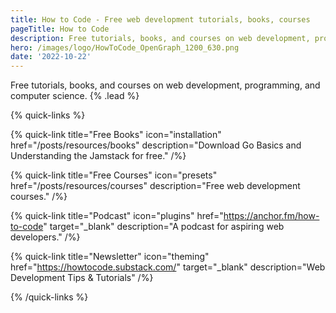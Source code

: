 ```yaml
---
title: How to Code - Free web development tutorials, books, courses
pageTitle: How to Code
description: Free tutorials, books, and courses on web development, programming, and computer science.
hero: /images/logo/HowToCode_OpenGraph_1200_630.png
date: '2022-10-22'
---
```


Free tutorials, books, and courses on web development, programming, and computer science. {% .lead %}

{% quick-links %}

{% quick-link title="Free Books" icon="installation" href="/posts/resources/books" description="Download Go Basics and Understanding the Jamstack for free." /%}

{% quick-link title="Free Courses" icon="presets" href="/posts/resources/courses" description="Free web development courses." /%}

{% quick-link title="Podcast" icon="plugins" href="https://anchor.fm/how-to-code" target="_blank" description="A podcast for aspiring web developers." /%}

{% quick-link title="Newsletter" icon="theming" href="https://howtocode.substack.com/" target="_blank" description="Web Development Tips & Tutorials" /%}

{% /quick-links %}
